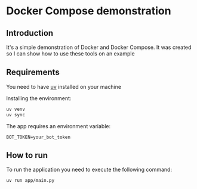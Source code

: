 # Docker Compose demonstration

## Introduction

It's a simple demonstration of Docker and Docker Compose. It was created so I can show how to use these tools
on an example

## Requirements

You need to have [uv](https://docs.astral.sh/uv/) installed on your machine

Installing the environment:

```bash
uv venv
uv sync
```

The app requires an environment variable:

```dotenv
BOT_TOKEN=your_bot_token
```

## How to run

To run the application you need to execute the following command:

```bash
uv run app/main.py
```
